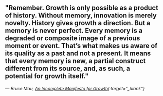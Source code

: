<a name="mau01"></a>

## "Remember. Growth is only possible as a product of history. Without memory, innovation is merely novelty. History gives growth a direction. But a memory is never perfect. Every memory is a degraded or composite image of a previous moment or event. That’s what makes us aware of its quality as a past and not a present. It means that every memory is new, a partial construct different from its source, and, as such, a potential for growth itself."
###### — Bruce Mau, *[An Incomplete Manifesto for Growth](http://www.manifestoproject.it/bruce-mau/){:target="_blank"}*
